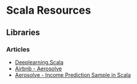 # Scala Resources # 

## Libraries ##

### Articles ### 
  - [Deeplearning.Scala](https://github.com/ThoughtWorksInc/DeepLearning.scala)
  - [Airbnb - Aerosolve](https://github.com/airbnb/aerosolve)
  - [Aerosolve - Income Prediction Sample in Scala](https://github.com/airbnb/aerosolve/tree/master/demo/income_prediction)
